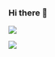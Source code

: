 ### Hi there 👋

<!--
**Okazakee/Okazakee** is a ✨ _special_ ✨ repository because its `README.md` (this file) appears on your GitHub profile.

Here are some ideas to get you started:

- 🔭 I’m currently working on ...
- 🌱 I’m currently learning ...
- 👯 I’m looking to collaborate on ...
- 🤔 I’m looking for help with ...
- 💬 Ask me about ...
- 📫 How to reach me: ...
- 😄 Pronouns: ...
- ⚡ Fun fact: ...
-->
[![](https://img.shields.io/badge/linkedin-%230077B5.svg?style=for-the-badge&logo=linkedin)](https://www.linkedin.com/in/cristian-di-carlo-7bbb70166/)

<img src="https://github-readme-stats.vercel.app/api/top-langs?username=okazakee&layout=compact&theme=aura_dark"/>
